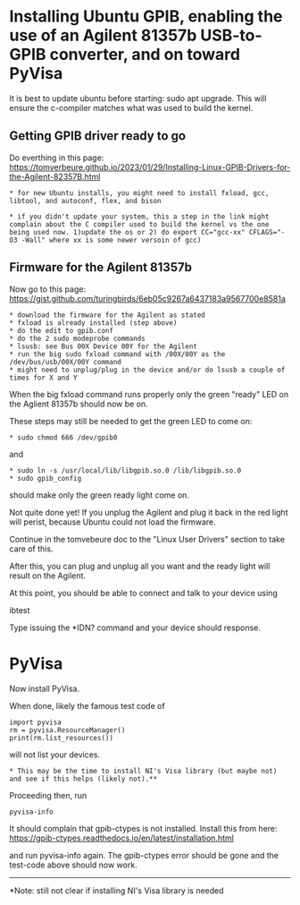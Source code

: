 # Installing Ubuntu GPIB, enabling the use of an Agilent 81357b USB-to-GPIB converter, and on toward PyVisa

It is best to update ubuntu before starting: sudo apt upgrade. This will ensure the c-compiler matches what was used to build the kernel.


## Getting GPIB driver ready to go

Do everthing in this page: https://tomverbeure.github.io/2023/01/29/Installing-Linux-GPIB-Drivers-for-the-Agilent-82357B.html

	* for new Ubuntu installs, you might need to install fxload, gcc, libtool, and autoconf, flex, and bison

	* if you didn't update your system, this a step in the link might complain about the C compiler used to build the kernel vs the one being used now. 1)update the os or 2) do export CC="gcc-xx" CFLAGS="-O3 -Wall" where xx is some newer versoin of gcc)


## Firmware for the Agilent 81357b

Now go to this page: https://gist.github.com/turingbirds/6eb05c9267a6437183a9567700e8581a

	* download the firmware for the Agilent as stated
	* fxload is already installed (step above)
	* do the edit to gpib.conf
	* do the 2 sudo modeprobe commands
	* lsusb: see Bus 00X Device 00Y for the Agilent
	* run the big sudo fxload command with /00X/00Y as the /dev/bus/usb/00X/00Y command
	* might need to unplug/plug in the device and/or do lsusb a couple of times for X and Y

When the big fxload command runs properly only the green "ready" LED on the Aglient 81357b should now be on.

These steps may still be needed to get the green LED to come on:

	* sudo chmod 666 /dev/gpib0

and

	* sudo ln -s /usr/local/lib/libgpib.so.0 /lib/libgpib.so.0
	* sudo gpib_config

should make only the green ready light come on.

Not quite done yet! If you unplug the Agilent and plug it back in the red light will perist, because Ubuntu could not load the firmware. 

Continue in the tomvebeure doc to the "Linux User Drivers" section to take care of this.

After this, you can plug and unplug all you want and the ready light will result on the Agilent.


At this point, you should  be able to connect and talk to your device using

ibtest

Type issuing the *IDN? command and your device should response.


# PyVisa

Now install PyVisa.

When done, likely the famous test code of 

```
import pyvisa
rm = pyvisa.ResourceManager()
print(rm.list_resources())
```

will not list your devices.

	* This may be the time to install NI's Visa library (but maybe not) and see if this helps (likely not).**

Proceeding then, run

```
pyvisa-info
```

It should complain that gpib-ctypes is not installed. Install this from here:
https://gpib-ctypes.readthedocs.io/en/latest/installation.html

and run pyvisa-info again.  The gpib-ctypes error should be gone and the test-code above should now work.

------

*Note: still not clear if installing NI's Visa library is needed




